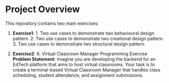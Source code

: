# Project Overview

This repository contains two main exercises:

1. **Exercise1**: 
        1. Two use cases to demonstrate two behavioural design pattern.
        2. Two use cases to demonstrate two creational design pattern.
        3. Two use cases to demonstrate two structural design pattern.

2. **Exercise2**:
       8. Virtual Classroom Manager Programming Exercise
        **Problem Statement**:
              Imagine you are developing the backend for an EdTech platform that aims to host virtual classrooms. Your task is to create a terminal-based
Virtual Classroom Manager that handles class scheduling, student attendance, and assignment submissions.


